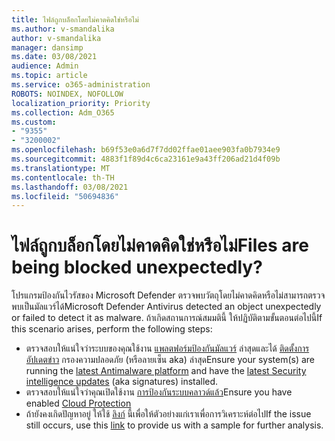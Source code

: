 ```yaml
---
title: ไฟล์ถูกบล็อกโดยไม่คาดคิดใช่หรือไม่
ms.author: v-smandalika
author: v-smandalika
manager: dansimp
ms.date: 03/08/2021
audience: Admin
ms.topic: article
ms.service: o365-administration
ROBOTS: NOINDEX, NOFOLLOW
localization_priority: Priority
ms.collection: Adm_O365
ms.custom:
- "9355"
- "3200002"
ms.openlocfilehash: b69f53e0a6d7f7dd02ffae01aee903fa0b7934e9
ms.sourcegitcommit: 4883f1f89d4c6ca23161e9a43ff206ad21d4f09b
ms.translationtype: MT
ms.contentlocale: th-TH
ms.lasthandoff: 03/08/2021
ms.locfileid: "50694836"
---
```

# <a name="files-are-being-blocked-unexpectedly"></a><span data-ttu-id="dd05d-102">ไฟล์ถูกบล็อกโดยไม่คาดคิดใช่หรือไม่</span><span class="sxs-lookup"><span data-stu-id="dd05d-102">Files are being blocked unexpectedly?</span></span>

<span data-ttu-id="dd05d-103">โปรแกรมป้องกันไวรัสของ Microsoft Defender ตรวจพบวัตถุโดยไม่คาดคิดหรือไม่สามารถตรวจพบเป็นมัลแวร์ได้</span><span class="sxs-lookup"><span data-stu-id="dd05d-103">Microsoft Defender Antivirus detected an object unexpectedly or failed to detect it as malware.</span></span> <span data-ttu-id="dd05d-104">ถ้าเกิดสถานการณ์สมมตินี้ ให้ปฏิบัติตามขั้นตอนต่อไปนี้</span><span class="sxs-lookup"><span data-stu-id="dd05d-104">If this scenario arises, perform the following steps:</span></span>

- <span data-ttu-id="dd05d-105">ตรวจสอบให้แน่ใจว่าระบบของคุณใช้งาน [แพลตฟอร์มป้องกันมัลแวร์](https://docs.microsoft.com/windows/security/threat-protection/microsoft-defender-antivirus/manage-updates-baselines-microsoft-defender-antivirus) ล่าสุดและได้ [ติดตั้งการอัปเดตข่าว](https://www.microsoft.com/security/encyclopedia/adlpackages.aspx) กรองความปลอดภัย (หรือลายเซ็น aka) ล่าสุด</span><span class="sxs-lookup"><span data-stu-id="dd05d-105">Ensure your system(s) are running the [latest Antimalware platform](https://docs.microsoft.com/windows/security/threat-protection/microsoft-defender-antivirus/manage-updates-baselines-microsoft-defender-antivirus) and have the [latest Security intelligence updates](https://www.microsoft.com/security/encyclopedia/adlpackages.aspx) (aka signatures) installed.</span></span>
- <span data-ttu-id="dd05d-106">ตรวจสอบให้แน่ใจว่าคุณเปิดใช้งาน [การป้องกันระบบคลาวด์แล้ว](https://docs.microsoft.com/windows/security/threat-protection/microsoft-defender-antivirus/enable-cloud-protection-microsoft-defender-antivirus)</span><span class="sxs-lookup"><span data-stu-id="dd05d-106">Ensure you have enabled [Cloud Protection](https://docs.microsoft.com/windows/security/threat-protection/microsoft-defender-antivirus/enable-cloud-protection-microsoft-defender-antivirus)</span></span>
- <span data-ttu-id="dd05d-107">ถ้ายังคงเกิดปัญหาอยู่ ให้ใช้ [ลิงก์](https://www.microsoft.com/wdsi/filesubmission) นี้เพื่อให้ตัวอย่างแก่เราเพื่อการวิเคราะห์ต่อไป</span><span class="sxs-lookup"><span data-stu-id="dd05d-107">If the issue still occurs, use this [link](https://www.microsoft.com/wdsi/filesubmission) to provide us with a sample for further analysis.</span></span>
